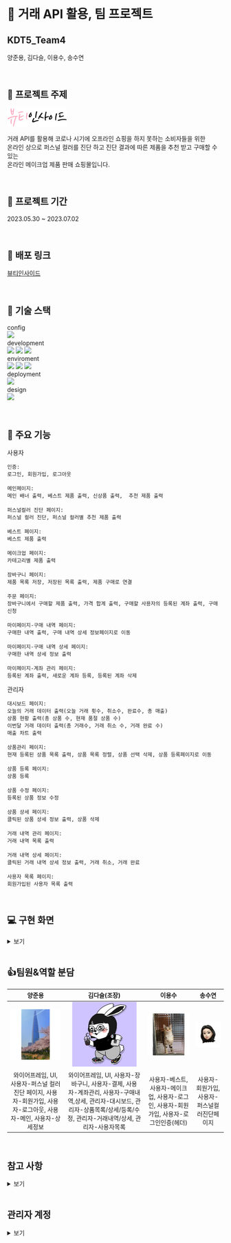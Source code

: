 # 🤝 거래 API 활용, 팀 프로젝트

## KDT5_Team4

양준용, 김다슬, 이용수, 송수연

<br>

## :bookmark_tabs: 프로젝트 주제

![image](https://github.com/YTTC-T/BeautyInside-resource/blob/main/img/logo-alt-2%202.png?raw=true)

거래 API를 활용해 코로나 시기에 오프라인 쇼핑을 하지 못하는 소비자들을 위한  
온라인 상으로 퍼스널 컬러를 진단 하고 진단 결과에 따른 제품을 추천 받고 구매할 수 있는  
온라인 메이크업 제품 판매 쇼핑몰입니다.

<br>

## 📆 프로젝트 기간

2023.05.30 ~ 2023.07.02

<br>

## 🔗 배포 링크

[뷰티인사이드](https://beautyinside.netlify.app/)

<br>

## 🔧 기술 스택

config  
<img src="https://img.shields.io/badge/npm-CB3837?style=flat&logo=npm&CB3837&logoColor=white"/></a>  
development  
<img src="https://img.shields.io/badge/react-61DAFB?style=flat&logo=react&logoColor=white"/></a>
<img src="https://img.shields.io/badge/typescript-3178C6?style=flat&logo=typescript&logoColor=white"/></a>
<img src="https://img.shields.io/badge/styledcomponents-DB7093?style=flat&logo=styledcomponents&logoColor=white"/></a>  
enviroment  
<img src="https://img.shields.io/badge/github-181717?style=flat&logo=github&logoColor=white"/></a>
<img src="https://img.shields.io/badge/git-F05032?style=flat&logo=git&logoColor=white"/></a>
<img src="https://img.shields.io/badge/visualstudiocode-007ACC?style=flat&logo=visualstudiocode&logoColor=white"/></a>  
deployment  
<img src="https://img.shields.io/badge/netlify-00C7B7?style=flat&logo=netlify&logoColor=white"/></a>  
design  
<img src="https://img.shields.io/badge/figma-F24E1E?style=flat&logo=figma&logoColor=white"/></a>

<br>

## 📁 주요 기능

사용자

```
인증:
로그인, 회원가입, 로그아웃

메인페이지:
메인 배너 출력, 베스트 제품 출력, 신상품 출력,  추천 제품 출력

퍼스널컬러 진단 페이지:
퍼스널 컬러 진단, 퍼스널 컬러별 추천 제품 출력

베스트 페이지:
베스트 제품 출력

메이크업 페이지:
카테고리별 제품 출력

장바구니 페이지:
제품 목록 저장, 저장된 목록 출력, 제품 구매로 연결

주문 페이지:
장바구니에서 구매할 제품 출력, 가격 합계 출력, 구매할 사용자의 등록된 계좌 출력, 구매 신청

마이페이지-구매 내역 페이지:
구매한 내역 출력, 구매 내역 상세 정보페이지로 이동

마이페이지-구매 내역 상세 페이지:
구매한 내역 상세 정보 출력

마이페이지-계좌 관리 페이지:
등록된 계좌 출력, 새로운 계좌 등록, 등록된 계좌 삭제
```

관리자

```
대시보드 페이지:
오늘의 거래 데이터 출력(오늘 거래 횟수, 취소수, 완료수, 총 매출)
상품 현황 출력(총 상품 수, 현재 품절 상품 수)
이번달 거래 데이터 출력(총 거래수, 거래 취소 수, 거래 완료 수)
매출 차트 출력

상품관리 페이지:
현재 등록된 상품 목록 출력, 상품 목록 정렬, 상품 선택 삭제, 상품 등록페이지로 이동

상품 등록 페이지:
상품 등록

상품 수정 페이지:
등록된 상품 정보 수정

상품 상세 페이지:
클릭된 상품 상세 정보 출력, 상품 삭제

거래 내역 관리 페이지:
거래 내역 목록 출력

거래 내역 상세 페이지:
클릭된 거래 내역 상세 정보 출력, 거래 취소, 거래 완료

사용자 목록 페이지:
회원가입된 사용자 목록 출력
```

<br>

## 💻 구현 화면

<details>
<summary>보기</summary>
<div markdown="1">

| 로그인                                                                                             | 회원가입                                                                                           |
| -------------------------------------------------------------------------------------------------- | -------------------------------------------------------------------------------------------------- |
| ![image](https://github.com/YTTC-T/BeautyInside-resource/blob/main/img/client_signin.png?raw=true) | ![image](https://github.com/YTTC-T/BeautyInside-resource/blob/main/img/client_signup.png?raw=true) |

| 퍼스널컬러                                                                                           | 퍼스널컬러 진단                                                                                       |
| ---------------------------------------------------------------------------------------------------- | ----------------------------------------------------------------------------------------------------- |
| ![image](https://github.com/YTTC-T/BeautyInside-resource/blob/main/img/client_personal.png?raw=true) | ![image](https://github.com/YTTC-T/BeautyInside-resource/blob/main/img/client_personal2.png?raw=true) |

| 퍼스널컬러 결과                                                                                       | 메인                                                                                             |
| ----------------------------------------------------------------------------------------------------- | ------------------------------------------------------------------------------------------------ |
| ![image](https://github.com/YTTC-T/BeautyInside-resource/blob/main/img/client_personal3.png?raw=true) | ![image](https://github.com/YTTC-T/BeautyInside-resource/blob/main/img/client_main.png?raw=true) |

| 베스트                                                                                           | 메이크업                                                                                           |
| ------------------------------------------------------------------------------------------------ | -------------------------------------------------------------------------------------------------- |
| ![image](https://github.com/YTTC-T/BeautyInside-resource/blob/main/img/client_best.png?raw=true) | ![image](https://github.com/YTTC-T/BeautyInside-resource/blob/main/img/client_makeup.png?raw=true) |

| 장바구니                                                                                         | 결제                                                                                                |
| ------------------------------------------------------------------------------------------------ | --------------------------------------------------------------------------------------------------- |
| ![image](https://github.com/YTTC-T/BeautyInside-resource/blob/main/img/client_cart.png?raw=true) | ![image](https://github.com/YTTC-T/BeautyInside-resource/blob/main/img/client_payment.png?raw=true) |

| 구매내역                                                                                              | 구매내역상세                                                                                          |
| ----------------------------------------------------------------------------------------------------- | ----------------------------------------------------------------------------------------------------- |
| ![image](https://github.com/YTTC-T/BeautyInside-resource/blob/main/img/client_purchase1.png?raw=true) | ![image](https://github.com/YTTC-T/BeautyInside-resource/blob/main/img/client_purchase2.png?raw=true) |

| 계좌관리                                                                                             | 계좌등록                                                                                             |
| ---------------------------------------------------------------------------------------------------- | ---------------------------------------------------------------------------------------------------- |
| ![image](https://github.com/YTTC-T/BeautyInside-resource/blob/main/img/client_account1.png?raw=true) | ![image](https://github.com/YTTC-T/BeautyInside-resource/blob/main/img/client_account2.png?raw=true) |

| 상세정보                                                                                           | 관리자-대시보드                                                                                      |
| -------------------------------------------------------------------------------------------------- | ---------------------------------------------------------------------------------------------------- |
| ![image](https://github.com/YTTC-T/BeautyInside-resource/blob/main/img/client_detail.png?raw=true) | ![image](https://github.com/YTTC-T/BeautyInside-resource/blob/main/img/admin_dashboard.png?raw=true) |

| 관리자-상품관리                                                                                     | 관리자-상품상세                                                                                     |
| --------------------------------------------------------------------------------------------------- | --------------------------------------------------------------------------------------------------- |
| ![image](https://github.com/YTTC-T/BeautyInside-resource/blob/main/img/admin_product1.png?raw=true) | ![image](https://github.com/YTTC-T/BeautyInside-resource/blob/main/img/admin_product2.png?raw=true) |

| 관리자-상품추가                                                                                | 관리자-상품수정                                                                                 |
| ---------------------------------------------------------------------------------------------- | ----------------------------------------------------------------------------------------------- |
| ![image](https://github.com/YTTC-T/BeautyInside-resource/blob/main/img/admin_add.png?raw=true) | ![image](https://github.com/YTTC-T/BeautyInside-resource/blob/main/img/admin_edit.png?raw=true) |

| 관리자-거래내역관리                                                                                  | 관리자-거래내역상세                                                                                  |
| ---------------------------------------------------------------------------------------------------- | ---------------------------------------------------------------------------------------------------- |
| ![image](https://github.com/YTTC-T/BeautyInside-resource/blob/main/img/admin_purchase1.png?raw=true) | ![image](https://github.com/YTTC-T/BeautyInside-resource/blob/main/img/admin_purchase2.png?raw=true) |

| 관리자-사용자 목록                                                                              | 관리자-로그인                                                                                     |
| ----------------------------------------------------------------------------------------------- | ------------------------------------------------------------------------------------------------- |
| ![image](https://github.com/YTTC-T/BeautyInside-resource/blob/main/img/admin_user.png?raw=true) | ![image](https://github.com/YTTC-T/BeautyInside-resource/blob/main/img/admin_login2.png?raw=true) |

</div>
</details>

<br>

## 👍팀원&역할 분담

|                                                      양준용                                                      |                                                                                  김다슬(조장)                                                                                   |                                             이용수                                              |                                             송수연                                              |
| :--------------------------------------------------------------------------------------------------------------: | :-----------------------------------------------------------------------------------------------------------------------------------------------------------------------------: | :---------------------------------------------------------------------------------------------: | :---------------------------------------------------------------------------------------------: |
|        ![image](https://github.com/YTTC-T/BeautyInside-resource/blob/main/prof/junyoung_re.png?raw=true)         |                                         ![image](https://github.com/YTTC-T/BeautyInside-resource/blob/main/prof/daseul_re.png?raw=true)                                         | ![image](https://github.com/YTTC-T/BeautyInside-resource/blob/main/prof/yongsu_re.png?raw=true) | ![image](https://github.com/YTTC-T/BeautyInside-resource/blob/main/prof/suyeon_re.png?raw=true) |
| 와이어프레임, UI, 사용자-퍼스널 컬러 진단 페이지, 사용자-회원가입, 사용자-로그아웃, 사용자-메인, 사용자-상세정보 | 와이어프레임, UI, 사용자-장바구니, 사용자-결제, 사용자-계좌관리, 사용자-구매내역,상세, 관리자-대시보드, 관리자-상품목록/상세/등록/수정, 관리자-거래내역/상세, 관리자-사용자목록 |     사용자-베스트, 사용자-메이크업, 사용자-로그인, 사용자-회원가입, 사용자-로그인인증(헤더)     |                          사용자-회원가입, 사용자-퍼스널컬러진단페이지                           |

<br>

## 참고 사항

<details>
<summary>보기</summary>
<div markdown="1">

사용자 관리자를 각각 다른 저장소에서 개발해서 제출 업로드는 합쳐서 올립니다.

개별 저장소 링크:  
[사용자](https://github.com/YTTC-T/BeautyInside-Client)  
[관리자](https://github.com/YTTC-T/BeautyInside-Admin)

</div>
</details>

<br>

## 관리자 계정

<details>
<summary>보기</summary>
<div markdown="1">

이메일: admin@bul4jo.com  
비밀번호: 1q2w3e4r

</div>
</details>
